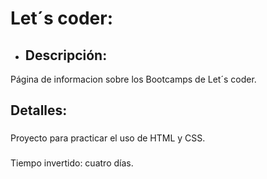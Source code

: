 # Let´s coder:
- ## Descripción:
Página de informacion sobre los Bootcamps de Let´s coder.
## Detalles: 
###
 Proyecto para practicar el uso de HTML y CSS.
###
 Tiempo invertido: cuatro días.
